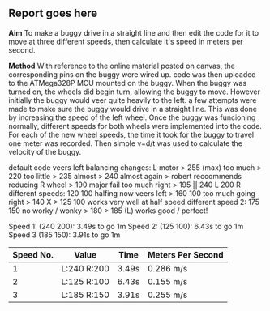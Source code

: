 ## Report goes here
**Aim**
To make a buggy drive in a straight line and then edit the code for it to move at three different speeds, then calculate it's speed in meters per second.

**Method**
With reference to the online material posted on canvas, the corresponding pins on the buggy were wired up. code was then uploaded to the ATMega328P MCU mounted on the buggy. When the buggy was turned on, the wheels did begin turn, allowing the buggy to move. However initially the buggy would veer quite heavily to the left. a few attempts were made to make sure the buggy would drive in a straight line. This was done by increasing the speed of the left wheel. Once the buggy was funcioning normally, different speeds for both wheels were implemented into the code. For each of the new wheel speeds, the time it took for the buggy to travel one meter was recorded. Then simple v=d/t was used to calculate the velocity of the buggy.

default code veers left
balancing changes: L motor > 255 (max) too much > 220 too little > 235 almost > 240 almost again > robert reccommends reducing R wheel > 190 major fail too much right > 195 || 240 L 200 R
different speeds: 120 100 halfing now veers left > 160 100 too much going right > 140 X > 125 100 works very well at half speed
different speed 2: 175 150 no worky / wonky > 180 > 185 (L) works good / perfect!

Speed 1:  (240 200): 3.49s to go 1m
Speed 2: (125 100): 6.43s to go 1m
Speed 3 (185 150): 3.91s to go 1m 

|Speed No.|Value|Time|Meters Per Second|
|--------|-------|-------|-------|
|1| L:240 R:200|3.49s|0.286 m/s|
|2| L:125 R:100|6.43s|0.155 m/s|
|3| L:185 R:150|3.91s|0.255 m/s|
